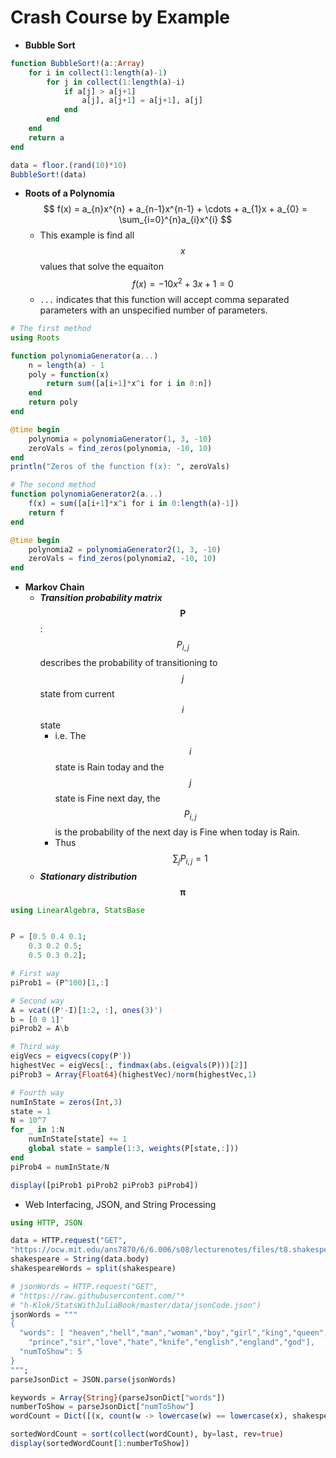 # Crash Course by Example
- **Bubble Sort**

```julia
function BubbleSort!(a::Array)
    for i in collect(1:length(a)-1)
        for j in collect(1:length(a)-i)
            if a[j] > a[j+1]
                a[j], a[j+1] = a[j+1], a[j]
            end
        end
    end 
    return a   
end

data = floor.(rand(10)*10)
BubbleSort!(data)
```

- **Roots of a Polynomia**
$$
f(x) = a_{n}x^{n} + a_{n-1}x^{n-1} + \cdots + a_{1}x + a_{0} = \sum_{i=0}^{n}a_{i}x^{i}
$$
  - This example is find all $$x$$ values that solve the equaiton $$f(x)=-10x^{2}+3x+1 = 0$$
  - `...` indicates that this function will accept comma separated parameters with an unspecified number of parameters.

```julia
# The first method
using Roots

function polynomiaGenerator(a...)
    n = length(a) - 1
    poly = function(x)
        return sum([a[i+1]*x^i for i in 0:n])
    end
    return poly
end

@time begin
    polynomia = polynomiaGenerator(1, 3, -10)
    zeroVals = find_zeros(polynomia, -10, 10)    
end
println("Zeros of the function f(x): ", zeroVals)

# The second method
function polynomiaGenerator2(a...)
    f(x) = sum([a[i+1]*x^i for i in 0:length(a)-1])
    return f
end

@time begin
    polynomia2 = polynomiaGenerator2(1, 3, -10)
    zeroVals = find_zeros(polynomia2, -10, 10)    
end
```
- **Markov Chain**
  - ***Transition probability matrix*** $$\mathbf{P}$$: $$P_{i,j}$$ describes the probability of transitioning to $$j$$ state from current $$i$$ state
    - i.e. The $$i$$ state is Rain today and the $$j$$ state is Fine next day, the $$P_{i,j}$$ is the probability of the next day is Fine when today is Rain.
    - Thus $$\sum_{j}{P_{i,j}} = 1$$
  - ***Stationary distribution*** $$\boldsymbol{\pi}$$

```julia
using LinearAlgebra, StatsBase


P = [0.5 0.4 0.1;
    0.3 0.2 0.5;
    0.5 0.3 0.2];

# First way
piProb1 = (P^100)[1,:]

# Second way
A = vcat((P'-I)[1:2, :], ones(3)')
b = [0 0 1]'
piProb2 = A\b

# Third way
eigVecs = eigvecs(copy(P'))
highestVec = eigVecs[:, findmax(abs.(eigvals(P)))[2]]
piProb3 = Array{Float64}(highestVec)/norm(highestVec,1)

# Fourth way
numInState = zeros(Int,3)
state = 1
N = 10^7
for _ in 1:N
    numInState[state] += 1
    global state = sample(1:3, weights(P[state,:]))
end
piProb4 = numInState/N

display([piProb1 piProb2 piProb3 piProb4])
```

- Web Interfacing, JSON, and String Processing

```julia
using HTTP, JSON

data = HTTP.request("GET",
"https://ocw.mit.edu/ans7870/6/6.006/s08/lecturenotes/files/t8.shakespeare.txt")
shakespeare = String(data.body)
shakespeareWords = split(shakespeare)

# jsonWords = HTTP.request("GET",
# "https://raw.githubusercontent.com/"*
# "h-Klok/StatsWithJuliaBook/master/data/jsonCode.json")
jsonWords = """
{
  "words": [ "heaven","hell","man","woman","boy","girl","king","queen",
	"prince","sir","love","hate","knife","english","england","god"],
  "numToShow": 5
}
""";
parseJsonDict = JSON.parse(jsonWords)

keywords = Array{String}(parseJsonDict["words"])
numberToShow = parseJsonDict["numToShow"]
wordCount = Dict([(x, count(w -> lowercase(w) == lowercase(x), shakespeareWords)) for x in keywords])

sortedWordCount = sort(collect(wordCount), by=last, rev=true)
display(sortedWordCount[1:numberToShow])
```
